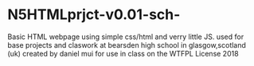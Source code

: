 # N5HTMLprjct-v0.01-sch-

Basic HTML webpage using simple css/html and verry little JS.
used for base projects and claswork at bearsden high school in glasgow,scotland (uk)
created by daniel mui for use in class on the WTFPL License 2018
